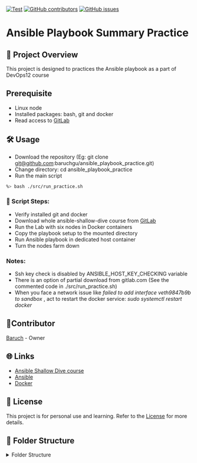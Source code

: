 [![Test](https://img.shields.io/badge/ansible_playbook_practice-8A2BE2)]([https://](https://img.shields.io/badge/ansible_playbook_practice-8A2BE2))
[![GitHub contributors](https://img.shields.io/github/contributors/baruchgu/ansible_playbook_practice)](https://github.com/baruchgu/ansible_playbook_practice/graphs/contributors)
[![GitHub issues](https://img.shields.io/github/issues/coderjojo/creative-profile-readme)](https://github.com/baruchgu/ansible_playbook_practice/issues)

# Ansible Playbook Summary Practice
<!-- ABOUT THE PROJECT -->

## 📌 Project Overview
This project is designed to practices the Ansible playbook as a part of DevOps12 course

## Prerequisite
- Linux node
- Installed packages: bash, git and docker
- Read access to [GitLab](https://gitlab.com)

<!-- USAGE EXAMPLES --> 
## 🛠️ Usage
- Download the repository (Eg: git clone git@github.com:baruchgu/ansible_playbook_practice.git)
- Change directory: cd ansible_playbook_practice
- Run the main script
```sh
%> bash ./src/run_practice.sh
```
### 👣 Script Steps:
- Verify installed git and docker
- Download whole ansible-shallow-dive course from [GitLab](https://gitlab.com)
- Run the Lab with six nodes in Docker containers
- Copy the playbook setup to the mounted directory
- Run Ansible playbook in dedicated host container
- Turn the nodes farm down
### Notes:
- Ssh key check is disabled by ANSIBLE_HOST_KEY_CHECKING variable
- There is an option of partial download from gitlab.com (See the commented code in ./src/run_practice.sh)
- When you face a network issue like _failed to add interface veth9847b9b to sandbox_ , act to restart the docker service: _sudo systemctl restart docker_

<!-- CONTRIBUTORS -->
## 🤵Contributor
[Baruch](https://github.com/baruchgu) - Owner

<!-- LINKS -->
## 🌐 Links
* [Ansible Shallow Dive course](https://gitlab.com/vaiolabs-io/ansible-shallow-dive)
* [Ansible](https://docs.ansible.com)
* [Docker](https://www.docker.com)

## 📜 License
This project is for personal use and learning. Refer to the [License](./LICENSE) for more details.

<!-- FOLDER STRACTURE -->
## 📁 Folder Structure
<details><summary>Folder Structure</summary>
**📁 <span style="display: inline-block; margin-right: 20px;">[ansible_playbook_practice/](./)</span>** Root directory  
  - 📄 <span style="display: inline-block; margin-right: 20px;">[README.md](./README.md)</span> Project overview
  - 📄 <span style="display: inline-block; margin-right: 20px;">[TASK.md](./TASK.md)</span> The task description
  - 📄 <span style="display: inline-block; margin-right: 20px;">[LICENSE](./LICENSE)</span> MIT License note
  - 📄 <span style="display: inline-block; margin-right: 20px;">[CONTRIBUTORS](./CONTRIBUTORS.md)</span> 
  - **📂 <span style="display: inline-block; margin-right: 20px;">[src](./src)</span>** excutables
    - 📜 <span style="display: inline-block; margin-right: 20px;">[run_practice.sh](./src/run_practice.sh)</span> Main run script, BASH
    - **📂 <span style="display: inline-block; margin-right: 20px;">[ansible/](./src/ansible)</span>** Ansible playbook
      - 📜 <span style="display: inline-block; margin-right: 20px;">[ansible.cfg](./src/ansible/ansible.cfg)</span> Ansible Config file
      - 📜 <span style="display: inline-block; margin-right: 20px;">[hosts.ini](./src/ansible/hosts.ini)</span> Ansible static inventory
      - **📂 <span style="display: inline-block; margin-right: 20px;">[yaml](./src/yaml)</span>** Playbook yaml files
        - 📜 <span style="display: inline-block; margin-right: 20px;">[playbook.yml](./src/ansible/yaml/playbook.yml)</span> Ansible playbook
</details>
